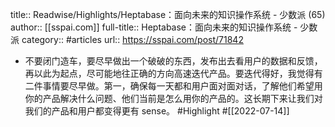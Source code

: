 title:: Readwise/Highlights/Heptabase：面向未来的知识操作系统 - 少数派 (65)
author:: [[sspai.com]]
full-title:: Heptabase：面向未来的知识操作系统 - 少数派
category:: #articles
url:: https://sspai.com/post/71842

- 不要闭门造车，要尽早做出一个破破的东西，发布出去看用户的数据和反馈，再以此为起点，尽可能地往正确的方向高速迭代产品。要迭代得好，我觉得有二件事情要尽早做。第一，确保每一天都和用户面对面对话，了解他们希望用你的产品解决什么问题、他们当前是怎么用你的产品的。这长期下来让我们对我们的产品和用户都变得更有 sense。 #Highlight #[[2022-07-14]]